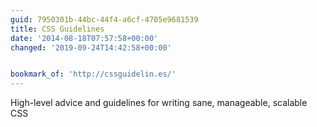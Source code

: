 ```yaml
---
guid: 7950301b-44bc-44f4-a6cf-4705e9681539
title: CSS Guidelines
date: '2014-08-18T07:57:58+00:00'
changed: '2019-09-24T14:42:58+00:00'


bookmark_of: 'http://cssguidelin.es/'
---
```



High-level advice and guidelines for writing sane, manageable, scalable CSS
